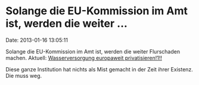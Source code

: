 Solange die EU-Kommission im Amt ist, werden die weiter \...
============================================================

Date: 2013-01-16 13:05:11

Solange die EU-Kommission im Amt ist, werden die weiter Flurschaden
machen. Aktuell: [Wasserversorgung europaweit
privatisieren!1!!](http://www.wdr.de/tv/monitor/sendungen/2012/1213/wasser.php5)

Diese ganze Institution hat nichts als Mist gemacht in der Zeit ihrer
Existenz. Die muss weg.
